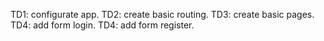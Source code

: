 TD1: configurate app.
TD2: create basic routing.
TD3: create basic pages.
TD4: add form login.
TD4: add form register.
